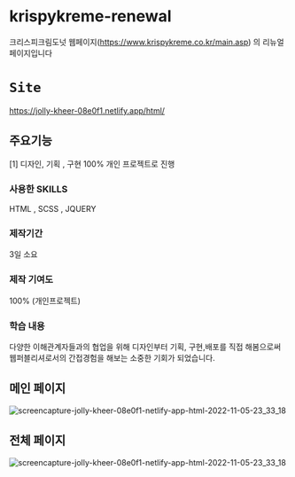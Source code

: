 # krispykreme-renewal
크리스피크림도넛 웹페이지(https://www.krispykreme.co.kr/main.asp) 의 리뉴얼 페이지입니다

# `Site`
https://jolly-kheer-08e0f1.netlify.app/html/


## 주요기능
[1] 디자인, 기획 , 구현 100% 개인 프로젝트로 진행

### 사용한 SKILLS 
HTML , SCSS , JQUERY 

### 제작기간
3일 소요

### 제작 기여도
100% (개인프로젝트)

### 학습 내용
다양한 이해관계자들과의 협업을 위해 디자인부터 기획, 구현,배포를 직접 해봄으로써 <br>
웹퍼블리셔로서의 간접경험을 해보는 소중한 기회가 되었습니다.
 
 ## 메인 페이지
![screencapture-jolly-kheer-08e0f1-netlify-app-html-2022-11-05-23_33_18](https://user-images.githubusercontent.com/111400649/200125007-6c1e29ba-a0dd-47bf-9fe3-82a93f1ddecb.png)

 ## 전체 페이지
![screencapture-jolly-kheer-08e0f1-netlify-app-html-2022-11-05-23_33_18](https://user-images.githubusercontent.com/111400649/200124954-6e48fd8d-d7df-4bc2-a1c1-40b4eb2541c4.png)

